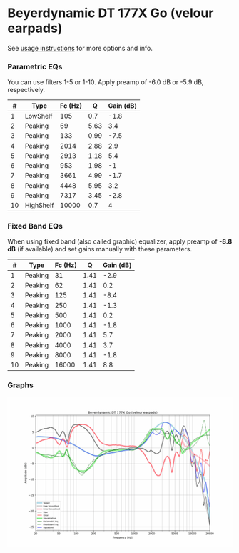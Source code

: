 # Beyerdynamic DT 177X Go (velour earpads)
See [usage instructions](https://github.com/jaakkopasanen/AutoEq#usage) for more options and info.

### Parametric EQs
You can use filters 1-5 or 1-10. Apply preamp of -6.0 dB or -5.9 dB, respectively.

|   # | Type      |   Fc (Hz) |    Q |   Gain (dB) |
|-----|-----------|-----------|------|-------------|
|   1 | LowShelf  |       105 | 0.7  |        -1.8 |
|   2 | Peaking   |        69 | 5.63 |         3.4 |
|   3 | Peaking   |       133 | 0.99 |        -7.5 |
|   4 | Peaking   |      2014 | 2.88 |         2.9 |
|   5 | Peaking   |      2913 | 1.18 |         5.4 |
|   6 | Peaking   |       953 | 1.98 |        -1   |
|   7 | Peaking   |      3661 | 4.99 |        -1.7 |
|   8 | Peaking   |      4448 | 5.95 |         3.2 |
|   9 | Peaking   |      7317 | 3.45 |        -2.8 |
|  10 | HighShelf |     10000 | 0.7  |         4   |

### Fixed Band EQs
When using fixed band (also called graphic) equalizer, apply preamp of **-8.8 dB** (if available) and set gains manually with these parameters.

|   # | Type    |   Fc (Hz) |    Q |   Gain (dB) |
|-----|---------|-----------|------|-------------|
|   1 | Peaking |        31 | 1.41 |        -2.9 |
|   2 | Peaking |        62 | 1.41 |         0.2 |
|   3 | Peaking |       125 | 1.41 |        -8.4 |
|   4 | Peaking |       250 | 1.41 |        -1.3 |
|   5 | Peaking |       500 | 1.41 |         0.2 |
|   6 | Peaking |      1000 | 1.41 |        -1.8 |
|   7 | Peaking |      2000 | 1.41 |         5.7 |
|   8 | Peaking |      4000 | 1.41 |         3.7 |
|   9 | Peaking |      8000 | 1.41 |        -1.8 |
|  10 | Peaking |     16000 | 1.41 |         8.8 |

### Graphs
![](./Beyerdynamic%20DT%20177X%20Go%20(velour%20earpads).png)

